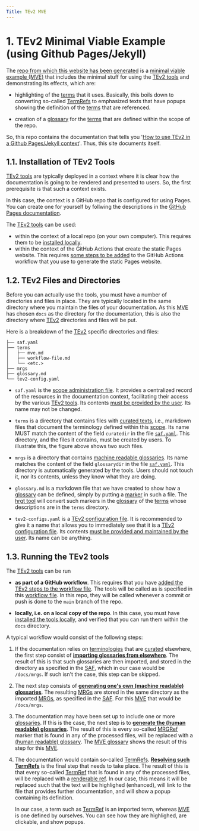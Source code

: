 ```yaml
---
Title: TEv2 MVE
---
```


# 1. TEv2 Minimal Viable Example (using Github Pages/Jekyll)

The [repo from which this website has been generated](https://github.com/tno-terminology-design/tev2-mve) is a [minimal viable example (MVE)](mve@) that includes the minimal stuff for using the [TEv2 tools](@tev2) and demonstrating its effects, which are:

- highlighting of the [terms](@tev2) that it uses.
  Basically, this boils down to converting so-called [TermRefs](@tev2)
  to emphasized texts that have popups showing the definition of the
  [terms](@tev2) that are referenced.

- creation of a [glossary](hrg@tev2) for the [terms](@tev2)
  that are defined within the scope of the repo.

So, this repo contains the documentation that tells you 
'[How to use TEv2 in a Github Pages/Jekyll context](https://tno-terminology-design.github.io/tev2-mve)'.
Thus, this site documents itself.

## 1.1. Installation of TEv2 Tools

[TEv2 tools](@tev2) are typically deployed in a context where it is clear how
the documentation is going to be rendered and presented to users.
So, the first prerequisite is that such a context exists.

In this case, the context is a GitHub repo that is configured for using Pages.
You can create one for yourself by follwing the descriptions in the 
[GitHub Pages documentation](https://docs.github.com/en/pages).

The [TEv2 tools](@tev2) can be used:

- within the context of a local repo (on your own computer).
  This requires them to be [installed locally](how-to/install-tev2-tools-locally.md).
- within the context of the GitHub Actions that create the static Pages website.
  This requires [some steps to be added](how-to/add-tev2-tools-to-actions-script.md) 
  to the GitHub Actions workflow that you use to generate the static Pages website.

## 1.2. TEv2 Files and Directories

Before you can actually use the tools, you must have a number of 
directories and files in place.
They are typically located in the same directory where you maintain
the files of your documentation.
As this [MVE](@) has chosen `docs` as the directory for the documentation,
this is also the directory where [TEv2](@tev2) directories and files will be put.

Here is a breakdown of the [TEv2](@tev2) specific directories and files:

~~~
├── saf.yaml
├── terms
│   ├── mve.md
│   ├── workflow-file.md
│   └── <etc.>
├── mrgs
├── glossary.md
└── tev2-config.yaml
~~~

- `saf.yaml` is the [scope administration file](saf@tev2).
  It provides a centralized record of the resources in the documentation context,
  facilitating their access by the various [TEv2 tools](@tev2).
  Its contents [must be provided by the user](how-to/saf.md).
  Its name may not be changed.

- `terms` is a directory that contains files with [curated texts](@tev2), i.e., 
  markdown files that document the terminology defined within this [scope](@tev2). 
  Its name MUST match the content of the field `curatedir` in the file [`saf.yaml`](saf@tev2).
  This directory, and the files it contains, must be created by users.
  To illustrate this, the figure above shows two such files.

- `mrgs` is a directory that contains [machine readable glossaries](@tev2). 
  Its name matches the content of the field `glossarydir` in the file
  [`saf.yaml`](saf@tev2).
  This directory is automatically generated by the tools.
  Users should not touch it, nor its contents, unless they know what they are doing.
  
- `glossary.md` is a markdown file that we have created to show how a
  [glossary](hrg@tev2) can be defined, simply by putting a [marker](mrg-ref@tev2)
  in such a file. 
  The [hrgt tool](hrgt@tev2) will convert such markers in the [glossary](@tev2) 
  of the [terms](@tev2) whose descriptions are in the `terms` directory.

- `tev2-configs.yaml` is a [TEv2 configuration file](@tev2).
  It is recommended to give it a name that allows you to immediately see that
  it is a [TEv2 configuration file](@tev2).
  Its contents [must be provided and maintained by the user](how-to/config-files.md). Its name can be anything.

## 1.3. Running the TEv2 tools

The [TEv2 tools](@tev2) can be run 

- **as part of a GitHub workflow**.
  This requires that you have [added the TEv2 steps to the workflow file](how-to/add-tev2-tools-to-actions-script.md).
  The tools will be called as is specified in this [workflow file](@).
  In this repo, they will be called whenever a commit or push is done
  to the `main` branch of the repo.

- **locally, i.e. on a local copy of the repo**. 
  In this case, you must have [installed the tools locally](how-to/install-tev2-tools-locally.md), and verified that you can run them
  within the `docs` directory.

A typical workflow would consist of the following steps:

1. If the documentation relies on [terminologies](@tev2) 
   that are [curated](@tev2) elsewhere, the first step consist of
   **[importing glossaries from elsewhere](how-to/import-mrgs.md)**. 
   The result of this is that such glossaries are then imported,
   and stored in the directory as specified in the [SAF](@tev2),
   which in our case would be `/docs/mrgs`.
   If such isn't the case, this step can be skipped.

2. The next step consists of 
   **[generating one's own (machine readable) glossaries](how-to/generate-mrgs.md)**. 
   The resulting [MRGs](@tev2) are stored in the same directory as the
   imported [MRGs](@tev2), as specified in the [SAF](@tev2).
   For this [MVE](@) that would be `/docs/mrgs`.

3. The documentation may have been set up to include one or more
   [glossaries](hrg@tev2).
   If this is the case, the next step is to
   **[generate the (human readable) glossaries](how-to/generate-hrgs.md)**.
   The result of this is every so-called [MRGRef](@tev2) marker
   that is found in any of the processed files, will be replaced
   with a [(human readable) glossary](hrg@tev2).
   The [MVE glossary](glossary.md) shows the result of this step for this [MVE](@).

4. The documentation would contain so-called [TermRefs](@tev2).
   **[Resolving such TermRefs](how-to/resolve-termrefs.md)**
   is the final step that needs to take place.
   The result of this is that every so-called [TermRef](@tev2)
   that is found in any of the processed files, will be replaced 
   with a [renderable ref](@tev2).
   In our case, this means it will be replaced such that the text will
   be highlighed (enhanced), will link to the file that provides further
   documentation, and will show a popup containing its definition.

   In our case, a term such as [TermRef](@tev2) is an imported term,
   whereas [MVE](@) is one defined by ourselves. 
   You can see how they are highlighed, are clickable, and show popups.
